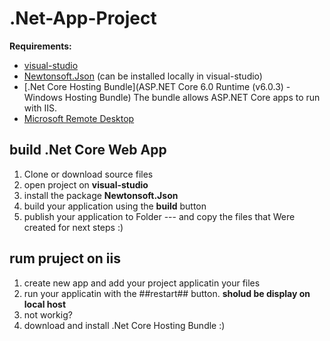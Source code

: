 # .Net-App-Project

**Requirements:**

* [visual-studio](https://visualstudio.microsoft.com/vs/mac/) 
* [Newtonsoft.Json](https://www.newtonsoft.com/json) (can be installed locally in visual-studio)
* [.Net Core Hosting Bundle](ASP.NET Core 6.0 Runtime (v6.0.3) - Windows Hosting Bundle) The bundle allows ASP.NET Core apps to run with IIS.
* [Microsoft Remote Desktop](https://apps.apple.com/us/app/microsoft-remote-desktop/id1295203466?mt=12) 

## build .Net Core Web App

1. Clone or download source files
1. open project on **visual-studio**
1. install the package **Newtonsoft.Json**
1. build your application using the **build** button
1. publish your application to Folder --- and copy the files that Were created
 for next steps :)

## rum pruject on iis 

1. create new app and add your project applicatin your files 
1. run your applicatin with the ##restart## button. **sholud be display on local host**
1. not workig?
1. download and install .Net Core Hosting Bundle
 :)
